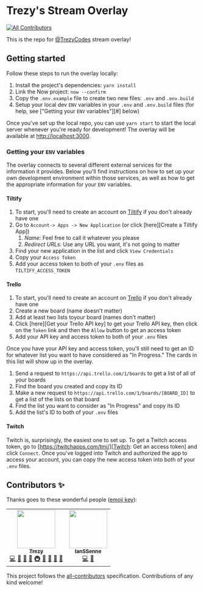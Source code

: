 # Trezy's Stream Overlay
<!-- ALL-CONTRIBUTORS-BADGE:START - Do not remove or modify this section -->
[![All Contributors](https://img.shields.io/badge/all_contributors-2-orange.svg?style=flat-square)](#contributors-)
<!-- ALL-CONTRIBUTORS-BADGE:END -->

This is the repo for [@TrezyCodes][Twitch: TrezyCodes] stream overlay!

## Getting started

Follow these steps to run the overlay locally:

1. Install the project's dependencies:
  ```yarn install```
1. Link the Now project:
  ```now --confirm```
1. Copy the `.env.example` file to create two new files: `.env` and `.env.build`
1. Setup your local dev `ENV` variables in your `.env` and `.env.build` files (for help, see ["Getting your `ENV` variables"][#] below)

Once you've set up the local repo, you can use `yarn start` to start the local server whenever you're ready for development! The overlay will be available at [http://localhost:3000](http://localhost:3000).

### Getting your `ENV` variables

The overlay connects to several different external services for the information it provides. Below you'll find instructions on how to set up your own development environment within those services, as well as how to get the appropriate information for your `ENV` variables.

#### Tiltify

1. To start, you'll need to create an account on [Tiltify][Tiltify] if you don't already have one
1. Go to `Account-> Apps -> New Application` (or click [here][Create a Tiltify App])
    1. *Name:* Feel free to call it whatever you please
    1. *Redirect URLs:* Use any URL you want, it's not going to matter
1. Find your new application in the list and click `View Credentials`
1. Copy your `Access Token`
1. Add your access token to both of your `.env` files as `TILTIFY_ACCESS_TOKEN`

#### Trello

1. To start, you'll need to create an account on [Trello][Trello] if you don't already have one
1. Create a new board (name doesn't matter)
1. Add at least two lists toyour board (names don't matter)
1. Click [here][Get your Trello API key] to get your Trello API key, then click on the `Token` link and then the `Allow` button to get an access token
1. Add your API key and access token to both of your `.env` files

Once you have your API key and access token, you'll still need to get an ID for whatever list you want to have considered as "In Progress." The cards in this list will show up in the overlay.

1. Send a request to `https://api.trello.com/1/boards` to get a list of all of your boards
1. Find the board you created and copy its ID
1. Make a new request to `https://api.trello.com/1/boards/[BOARD_ID]` to get a list of the lists on that board
1. Find the list you want to consider as "In Progress" and copy its ID
1. Add the list's ID to both of your `.env` files

#### Twitch

Twitch is, surprisingly, the easiest one to set up. To get a Twitch access token, go to [https://twitchapps.com/tmi/][Twitch: Get an access token] and click `Connect`. Once you've logged into Twitch and authorized the app to access your account, you can copy the new access token into both of your `.env` files.





[Tiltify]: https://tiltify.com "Tiltify"
[Tiltify: Create a new app]: https://tiltify.com/@me/dashboard/account/apps/create "Tiltify: Create a new application"

[Trello]: https://trello.com "Trello"
[Trello: Get your API key]: https://trello.com/app-key

[Twitch: Get an access token]: https://twitchapps.com/tmi/
[Twitch: TrezyCodes]: https://twitch.tv/TrezyCodes "TrezyCodes on Twitch"






## Contributors ✨

Thanks goes to these wonderful people ([emoji key](https://allcontributors.org/docs/en/emoji-key)):

<!-- ALL-CONTRIBUTORS-LIST:START - Do not remove or modify this section -->
<!-- prettier-ignore-start -->
<!-- markdownlint-disable -->
<table>
  <tr>
    <td align="center"><a href="http://trezy.com"><img src="https://avatars2.githubusercontent.com/u/442980?v=4" width="100px;" alt=""/><br /><sub><b>Trezy</b></sub></a><br /><a href="https://github.com/trezy-studios/twitch-overlay/commits?author=trezy" title="Code">💻</a> <a href="https://github.com/trezy-studios/twitch-overlay/commits?author=trezy" title="Documentation">📖</a> <a href="#design-trezy" title="Design">🎨</a> <a href="#ideas-trezy" title="Ideas, Planning, & Feedback">🤔</a> <a href="#infra-trezy" title="Infrastructure (Hosting, Build-Tools, etc)">🚇</a> <a href="#maintenance-trezy" title="Maintenance">🚧</a> <a href="#projectManagement-trezy" title="Project Management">📆</a> <a href="#question-trezy" title="Answering Questions">💬</a> <a href="https://github.com/trezy-studios/twitch-overlay/pulls?q=is%3Apr+reviewed-by%3Atrezy" title="Reviewed Pull Requests">👀</a></td>
    <td align="center"><a href="https://github.com/IanSSenne"><img src="https://avatars2.githubusercontent.com/u/48780301?v=4" width="100px;" alt=""/><br /><sub><b>IanSSenne</b></sub></a><br /><a href="https://github.com/trezy-studios/twitch-overlay/commits?author=IanSSenne" title="Code">💻</a> <a href="#ideas-IanSSenne" title="Ideas, Planning, & Feedback">🤔</a></td>
  </tr>
</table>

<!-- markdownlint-enable -->
<!-- prettier-ignore-end -->
<!-- ALL-CONTRIBUTORS-LIST:END -->

This project follows the [all-contributors](https://github.com/all-contributors/all-contributors) specification. Contributions of any kind welcome!
